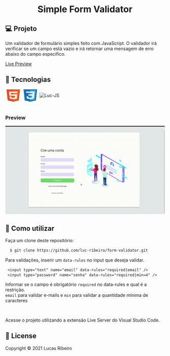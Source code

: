 <h1 align="center">
Simple Form Validator
</h1>

## 💻 Projeto
Um validador de formulário simples feito com JavaScript.
O validador irá verificar se um campo está vazio e irá retornar uma mensagem de erro abaixo do campo específico. 

<a href="https://luc-ribeiro.github.io/form-validator/">Live Preview</a>


## 🚀 Tecnologias

<div style="display: inline_block">
	<img align="center" alt="Luc-HTML" height="40" width="50" src="https://raw.githubusercontent.com/devicons/devicon/master/icons/html5/html5-original.svg">
	<img align="center" alt="Luc-CSS" height="40" width="50" src="https://raw.githubusercontent.com/devicons/devicon/master/icons/css3/css3-original.svg">
 <img align="center" alt="Luc-JS" height="40" width="50"  src="https://cdn.jsdelivr.net/gh/devicons/devicon/icons/javascript/javascript-original.svg" />
</div>

<br>

### Preview
![banner](https://github.com/luc-ribeiro/form-validator/blob/master/design/preview.gif)

## :page_facing_up: Como utilizar

Faça um clone deste repositório:

```sh
  $ git clone https://github.com/luc-ribeiro/form-validator.git
```

Para validações, inserir um `data-rules` no input que deseja validar.

```html5
 <input type="text" name="email" data-rules="required|email" />
 <input type="password" name="senha" data-rules="required|min=4" />
```
Informar se o campo é obrigatório `required` no data-rules e qual é a restrição. <br>
`email` para validar e-mails e `min` para validar a quantidade mínima de caracteres

<br>

Acesse o projeto utilizando a extensão Live Server do Visual Studio Code.


## :memo: License

Copyright © 2021 Lucas Ribeiro
